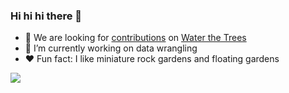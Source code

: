 ### Hi hi hi there 👋


* 🌳 We are looking for [contributions](https://github.com/orgs/waterthetrees/projects/2/views/7) on [Water the Trees]([https://github.com/waterthetrees](https://github.com/orgs/waterthetrees/projects/2/views/7))
* 🌱 I’m currently working on data wrangling
* ♥️ Fun fact: I like miniature rock gardens and floating gardens

![](https://github-profile-summary-cards.vercel.app/api/cards/profile-details?username=zoobot&theme=vue)
